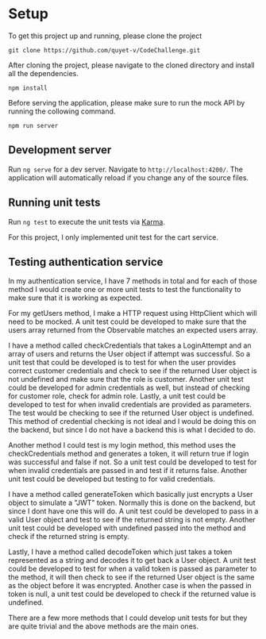 # Setup

To get this project up and running, please clone the project 

```
git clone https://github.com/quyet-v/CodeChallenge.git

```

After cloning the project, please navigate to the cloned directory and install all the dependencies. 

```
npm install

```

Before serving the application, please make sure to run the mock API by running the collowing command.


```
npm run server

```

## Development server

Run `ng serve` for a dev server. Navigate to `http://localhost:4200/`. The application will automatically reload if you change any of the source files.

## Running unit tests

Run `ng test` to execute the unit tests via [Karma](https://karma-runner.github.io).

For this project, I only implemented unit test for the cart service.

## Testing authentication service

In my authentication service, I have 7 methods in total and for each of those method I would create one or more unit tests to test the functionality to make sure that it is working as expected.

For my getUsers method, I make a HTTP request using HttpClient which will need to be mocked. A unit test could be developed to make sure that the users array returned from the Observable matches an expected users array. 

I have a method called checkCredentials that takes a LoginAttempt and an array of users and returns the User object if attempt was successful. So a unit test that could be developed is to test for when the user provides correct customer credentials and check to see if the returned User object is not undefined and make sure that the role is customer. Another unit test could be developed for admin credentials as well, but instead of checking for customer role, check for admin role. Lastly, a unit test could be developed to test for when invalid credentials are provided as parameters. The test would be checking to see if the returned User object is undefined. This method of credential checking is not ideal and I would be doing this on the backend, but since I do not have a backend this is what I decided to do.

Another method I could test is my login method, this method uses the checkCredentials method and generates a token, it will return true if login was successful and false if not. So a unit test could be developed to test for when invalid credentials are passed in and test if it returns false. Another unit test could be developed but testing to for valid credentials.

I have a method called generateToken which basically just encrypts a User object to simulate a "JWT" token. Normally this is done on the backend, but since I dont have one this will do. A unit test could be developed to pass in a valid User object and test to see if the returned string is not empty. Another unit test could be developed with undefined passed into the method and check if the returned string is empty. 

Lastly, I have a method called decodeToken which just takes a token represented as a string and decodes it to get back a User object. A unit test could be developed to test for when a valid token is passed as parameter to the method, it will then check to see if the returned User object is the same as the object before it was encrypted. Another case is when the passed in token is null, a unit test could be developed to check if the returned value is undefined.

There are a few more methods that I could develop unit tests for but they are quite trivial and the above methods are the main ones.


